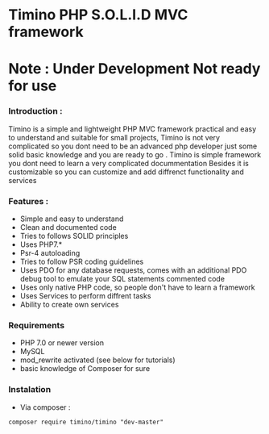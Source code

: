 # Timino PHP S.O.L.I.D MVC framework 
# Note : Under Development Not ready for use
### Introduction :
Timino is a simple and lightweight PHP MVC framework practical and easy to understand and suitable for small projects, Timino is not very complicated so you dont need to be an advanced php developer just some solid basic knowledge and you are ready to go 
. Timino is simple framework you dont need to learn a very complicated docummentation Besides it is customizable so you can customize and add diffrenct functionality and services

### Features : 
- Simple and easy to understand 
- Clean and documented code 
- Tries to follows SOLID principles
- Uses PHP7.* 
- Psr-4 autoloading 
- Tries to follow PSR coding guidelines
- Uses PDO for any database requests, comes with an additional PDO debug tool to emulate your SQL statements
commented code
- Uses only native PHP code, so people don't have to learn a framework
- Uses Services to perform diffrent tasks 
- Ability to create own services

### Requirements
- PHP 7.0 or newer version
- MySQL
- mod_rewrite activated (see below for tutorials)
- basic knowledge of Composer for sure

### Instalation 
- Via composer :
````
composer require timino/timino "dev-master"
